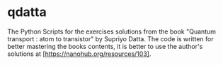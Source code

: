 # qdatta

The Python Scripts for the exercises solutions from the book "Quantum transport : atom to transistor" by Supriyo Datta.
The code is written for better mastering the books contents, it is better to use the author's solutions at [https://nanohub.org/resources/103].
